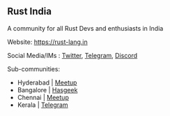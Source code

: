 ## Rust India
A community for all Rust Devs and enthusiasts in India

Website: https://rust-lang.in

Social Media/IMs : [Twitter](https://twitter.com/rustlangin), [Telegram](https://t.me/RustIndia), [Discord](https://discord.gg/p3uaTXS6NP)

Sub-communities:
- Hyderabad | [Meetup](https://www.meetup.com/rust-hyderabad/)
- Bangalore | [Hasgeek](http://hasgeek.com/rustlangin)
- Chennai | [Meetup](https://www.meetup.com/mad-rs/)
- Kerala | [Telegram](https://t.me/keralars)

